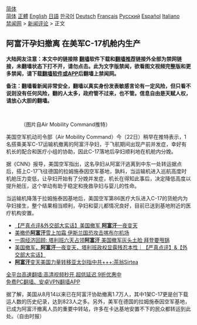  <!-- 面包屑导航 --> <div class="breadcrumb"><!-- GTranslate: https://gtranslate.io/ -->  <div class="switcher notranslate">  <div class="selected">  <a href="#" onclick="return false;"> 简体</a>  </div>  <div class="option">  <a href="https://www.bannedbook.org" onclick="doGTranslate('zh-CN|zh-CN');jQuery('div.switcher div.selected a').html(jQuery(this).html());return false;" title="简体中文" class="nturl selected"> 简体</a>  <a href="https://www.bannedbook.org/zh-tw/" onclick="doGTranslate('zh-CN|zh-TW');jQuery('div.switcher div.selected a').html(jQuery(this).html());return false;" title="繁體中文" class="nturl"> 正體</a>  <a href="https://www.bannedbook.org/en/" onclick="doGTranslate('zh-CN|en');jQuery('div.switcher div.selected a').html(jQuery(this).html());return false;" title="English" class="nturl"> English</a>  <a href="https://www.bannedbook.org/ja/" onclick="doGTranslate('zh-CN|ja');jQuery('div.switcher div.selected a').html(jQuery(this).html());return false;" title="日本語" class="nturl"> 日語</a>  <a href="https://www.bannedbook.org/ko/" onclick="doGTranslate('zh-CN|ko');jQuery('div.switcher div.selected a').html(jQuery(this).html());return false;" title="한국어" class="nturl"> 한국어</a>  <a href="https://www.bannedbook.org/de/" onclick="doGTranslate('zh-CN|de');jQuery('div.switcher div.selected a').html(jQuery(this).html());return false;" title="Deutsch" class="nturl"> Deutsch</a>  <a href="https://www.bannedbook.org/fr/" onclick="doGTranslate('zh-CN|fr');jQuery('div.switcher div.selected a').html(jQuery(this).html());return false;" title="Français" class="nturl"> Français</a>  <a href="https://www.bannedbook.org/ru/" onclick="doGTranslate('zh-CN|ru');jQuery('div.switcher div.selected a').html(jQuery(this).html());return false;" title="Русский" class="nturl"> Русский</a>  <a href="https://www.bannedbook.org/es/" onclick="doGTranslate('zh-CN|es');jQuery('div.switcher div.selected a').html(jQuery(this).html());return false;" title="Español" class="nturl"> Español</a>  <a href="https://www.bannedbook.org/it/" onclick="doGTranslate('zh-CN|it');jQuery('div.switcher div.selected a').html(jQuery(this).html());return false;" title="Italiano" class="nturl"> Italiano</a>  </div>  </div>      <div class='breadcrumb-sub'><!-- Breadcrumb NavXT 6.3.0 --> <a href="https://www.bannedbook.org/" class="home">禁闻网</a> &gt; <a href="https://www.bannedbook.org/bnews/comments/" class="category">新闻评论</a> &gt; 正文</div></div><h2>阿富汗孕妇撤离 在美军C-17机舱内生产</h2> <p class="notice"><b>大陆网友注意：本文中的链接除 <a href="https://github.com/bannedbook/fanqiang" >翻墙</a>软件下载和<a href="https://github.com/killgcd/justmysocks/blob/master/README.md">翻墙推荐</a>链接外全部为禁网链接，未翻墙状态下打不开，请勿点击。此为文字版禁闻，欲看图文视频完整版和更多禁闻，请下载<a href="https://github.com/bannedbook/fanqiang">翻墙软件或APP</a>后翻墙上禁闻网。</p><p>备注：翻墙看新闻非常安全，翻墙以真实身份发表敏感言论有一定风险，但只看不说则没有任何风险，翻的人太多，政府管不过来，也不管。信息自由是天赋人权，请放心大胆的翻墙。</b></p>  <div class="entry"> <br /> <figure><a href="https://i0.wp.com/upload-images-bucket-v64rleca837do.s3.eu-west-1.amazonaws.com/wp-content/uploads/2021/08/22105858/Screen-Shot-2021-08-22-at-9.03.47-pm.png?fit=787%2C568&#038;ssl=1" data-caption="（图片自Air Mobility Command推特）"></a><figcaption class="wp-caption-text">（图片自Air Mobility Command推特）</figcaption></figure> <p>美国空军机动司令部（Air Mobility Command）今（22日）稍早在推特表示，1名搭乘美军C-17运输机撤离的阿富汗孕妇，于飞航期间出现产前并发症，幸好有机长的配合和医疗小组的协助，因此C-17落地后孕妇顺利地在机舱内分娩。</p> <p>据《CNN》报导，美国空军指出，这名孕妇从阿富汗逃离到中东一处转运据点后，搭上C-17飞往德国的拉姆施泰因空军基地，孰料，当运输机进入巡航高度时机舱压力变低，让孕妇开始有了分娩并发症，机长在得知此事后，决定降低高度以提升舱压，这个举动有助于稳定和挽救孕妇与婴儿的性命。</p>  <p>当运输机降落于拉姆施泰因基地后，美国空军第86医疗大队进入C-17的货舱内为孕妇接生，整个结果相当顺利，孕妇和婴儿都情况良好，目前已送到基地附近的医疗机构安置。</p> <ul class='op-related-articles' title='相关阅读'> <li><a href='https://www.bannedbook.org/bnews/bannedvideo/20210822/1611100.html' target='_blank'>【严真点评&#038;外交部大实话】美国撤军 <b>阿富汗</b>一夜变天</a></li> <li><a href='https://www.bannedbook.org/bnews/worldnews/20210822/1611071.html' target='_blank'>美撤侨<b>阿富汗</b>雪上加霜 伊斯兰国恐攻击喀布尔机场</a></li> <li><a href='https://www.bannedbook.org/bnews/bannedvideo/20210822/1611069.html' target='_blank'>一周经济回顾: 塔利班六天占领<b>阿富汗</b> 美国撤军灰头土脸 拜登要甩锅</a></li> <li><a href='https://www.bannedbook.org/bnews/bannedvideo/20210822/1611065.html' target='_blank'>美国撤军，<b>阿富汗</b>一夜变天，塔利班政权显露残忍本性｜【严真点评】&【外交部大实话】</a></li> <li><a href='https://www.bannedbook.org/bnews/taiwannews/20210822/1611061.html' target='_blank'><b>阿富汗</b>变天美国力量转移亚太剑指中共+++:茶翁Sirtea</a></li> </ul> <p class="texttj"> <a href="https://github.com/bannedbook/fanqiang/wiki/V2ray%E6%9C%BA%E5%9C%BA" target="_blank">全平台高速翻墙:高清视频秒开,超低延迟,9折优惠中</a><br/> <a href="https://github.com/bannedbook/fanqiang/wiki/%E7%A6%81%E9%97%BB%E7%BD%91%E5%AE%89%E5%8D%93%E7%BF%BB%E5%A2%99%E6%96%B0%E9%97%BBAPP" target="_blank">免费PC翻墙、安卓VPN翻墙APP</a></p> <p>据了解，美国从8月14以来已在阿富汗协助撤离1.7万人，其中1架C-17更是创下载运人数的历史纪录，达到823人之多。另外，美军在德国的拉姆施泰因空军基地，已成为阿富汗撤离人员的重要中转站，许多在卡达基地安置不下的民众都转运到此处。（自由时报）</p><a name='sharetosocial'></a>  <div style="margin-bottom:5px;padding-bottom:5px;clear:both"> <div id="archive-pix-1" class="banner-ads"> <!-- AuctionX Display platform tag START --> <div id="26318x728x90x621x_ADSLOT2" clicktrack="%%CLICK_URL_ESC%%"></div> <!-- AuctionX Display platform tag END --> </div> <div id="archive-pix-2" class="banner-ads"> <!-- AuctionX Display platform tag START --> <div id="26315x300x250x621x_ADSLOT2" clicktrack="%%CLICK_URL_ESC%%"></div> <!-- AuctionX Display platform tag END --> </div> </div>  <div id="archive-pix-1" class="banner-ads"> <!-- AuctionX Display platform tag START --> <div id="26318x728x90x621x_ADSLOT3" clicktrack="%%CLICK_URL_ESC%%"></div> <!-- AuctionX Display platform tag END --> </div> </div><!--END ENTRY--> 